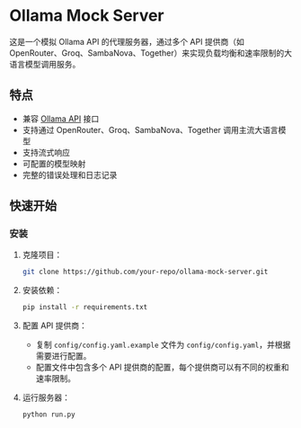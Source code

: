 # Ollama Mock Server

这是一个模拟 Ollama API 的代理服务器，通过多个 API 提供商（如 OpenRouter、Groq、SambaNova、Together）来实现负载均衡和速率限制的大语言模型调用服务。
## 特点

- 兼容 [Ollama API](https://github.com/ollama/ollama/blob/main/docs/api.md) 接口
- 支持通过 OpenRouter、Groq、SambaNova、Together 调用主流大语言模型
- 支持流式响应
- 可配置的模型映射
- 完整的错误处理和日志记录

## 快速开始

### 安装

1. 克隆项目：
    ```bash
    git clone https://github.com/your-repo/ollama-mock-server.git
    ```
2. 安装依赖：
    ```bash
    pip install -r requirements.txt
    ``` 
3. 配置 API 提供商：
    - 复制 `config/config.yaml.example` 文件为 `config/config.yaml`，并根据需要进行配置。
    - 配置文件中包含多个 API 提供商的配置，每个提供商可以有不同的权重和速率限制。

4. 运行服务器：
    ```bash
    python run.py
    ```
